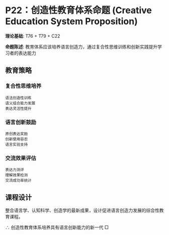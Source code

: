 # P22：创造性教育体系命题 (Creative Education System Proposition)

**理论基础**: T76 + T79 + C22

**命题陈述**: 教育体系应该培养语言创造力，通过复合性思维训练和创新实践提升学习者的表达能力

## 教育策略

### 复合性思维培养
```
语法创造性训练
语义组合能力发展
表达灵活性提升
```

### 语言创新鼓励
```
原创表达奖励
创新使用容忍
语言实验支持
```

### 交流效果评估
```
表达力测评
理解效果检测
交流成功率统计
```

## 课程设计

整合语言学、认知科学、创造学的最新成果，设计促进语言创造力发展的综合性教育课程。

∴ 创造性教育体系培养具有语言创新能力的新一代 □